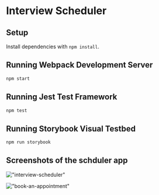 # Interview Scheduler

## Setup

Install dependencies with `npm install`.

## Running Webpack Development Server

```sh
npm start
```

## Running Jest Test Framework

```sh
npm test
```

## Running Storybook Visual Testbed

```sh
npm run storybook
```
## Screenshots of the schduler app
!["interview-scheduler"](https://github.com/sonia0409/scheduler/blob/master/docs/interview-scheduler.png)

!["book-an-appointment"](https://github.com/sonia0409/scheduler/blob/master/docs/book-an-appointment.png)
